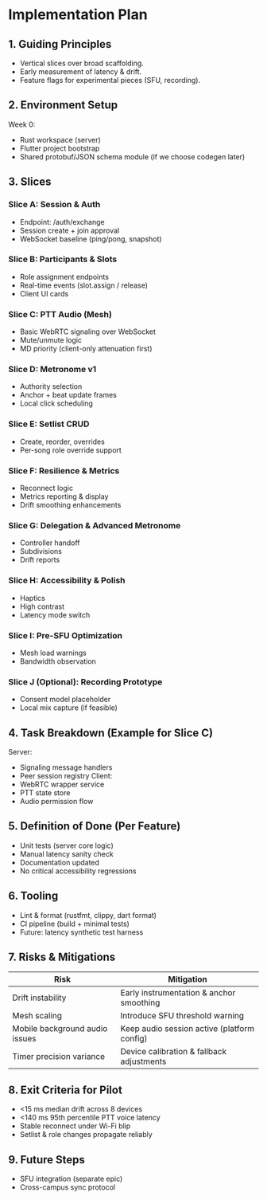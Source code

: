 # Implementation Plan

## 1. Guiding Principles
- Vertical slices over broad scaffolding.
- Early measurement of latency & drift.
- Feature flags for experimental pieces (SFU, recording).

## 2. Environment Setup
Week 0:
- Rust workspace (server)
- Flutter project bootstrap
- Shared protobuf/JSON schema module (if we choose codegen later)

## 3. Slices

### Slice A: Session & Auth
- Endpoint: /auth/exchange
- Session create + join approval
- WebSocket baseline (ping/pong, snapshot)

### Slice B: Participants & Slots
- Role assignment endpoints
- Real-time events (slot.assign / release)
- Client UI cards

### Slice C: PTT Audio (Mesh)
- Basic WebRTC signaling over WebSocket
- Mute/unmute logic
- MD priority (client-only attenuation first)

### Slice D: Metronome v1
- Authority selection
- Anchor + beat update frames
- Local click scheduling

### Slice E: Setlist CRUD
- Create, reorder, overrides
- Per-song role override support

### Slice F: Resilience & Metrics
- Reconnect logic
- Metrics reporting & display
- Drift smoothing enhancements

### Slice G: Delegation & Advanced Metronome
- Controller handoff
- Subdivisions
- Drift reports

### Slice H: Accessibility & Polish
- Haptics
- High contrast
- Latency mode switch

### Slice I: Pre-SFU Optimization
- Mesh load warnings
- Bandwidth observation

### Slice J (Optional): Recording Prototype
- Consent model placeholder
- Local mix capture (if feasible)

## 4. Task Breakdown (Example for Slice C)
Server:
- Signaling message handlers
- Peer session registry
Client:
- WebRTC wrapper service
- PTT state store
- Audio permission flow

## 5. Definition of Done (Per Feature)
- Unit tests (server core logic)
- Manual latency sanity check
- Documentation updated
- No critical accessibility regressions

## 6. Tooling
- Lint & format (rustfmt, clippy, dart format)
- CI pipeline (build + minimal tests)
- Future: latency synthetic test harness

## 7. Risks & Mitigations
| Risk | Mitigation |
|------|------------|
| Drift instability | Early instrumentation & anchor smoothing |
| Mesh scaling | Introduce SFU threshold warning |
| Mobile background audio issues | Keep audio session active (platform config) |
| Timer precision variance | Device calibration & fallback adjustments |

## 8. Exit Criteria for Pilot
- <15 ms median drift across 8 devices
- <140 ms 95th percentile PTT voice latency
- Stable reconnect under Wi-Fi blip
- Setlist & role changes propagate reliably

## 9. Future Steps
- SFU integration (separate epic)
- Cross-campus sync protocol